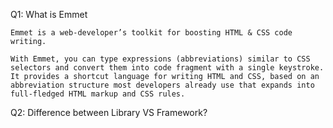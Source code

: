 Q1: What is Emmet 

    Emmet is a web-developer’s toolkit for boosting HTML & CSS code writing.

    With Emmet, you can type expressions (abbreviations) similar to CSS selectors and convert them into code fragment with a single keystroke. It provides a shortcut language for writing HTML and CSS, based on an abbreviation structure most developers already use that expands into full-fledged HTML markup and CSS rules. 

Q2: Difference between Library VS Framework? 